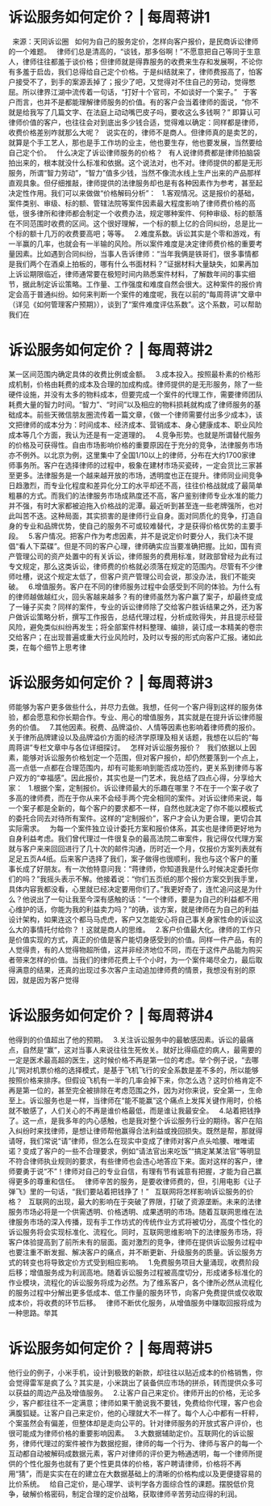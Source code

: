 # 诉讼服务如何定价？ | 每周蒋讲1

 
来源：天同诉讼圈
 
如何为自己的服务定价，怎样向客户报价，是民商诉讼律师的一个难题。
 
律师们总是清高的，“谈钱，那多俗啊！”不愿意把自己等同于生意人，律师往往都羞于谈价格；但律师就是得靠服务的收费来生存和发展啊，不论你有多羞于启齿，我们总得给自己定个价格。于是纠结就来了，律师费报高了，怕客户接受不了，到手的案源丢掉了；报少了吧，又觉得对不住自己的劳动，觉得憋屈。所以律界江湖中流传着一句话，“打好十个官司，不如谈好一个案子。”
 
于客户而言，也并不是都能理解律师服务的价值。有的客户会当着律师的面说，“你不就是给我写了几篇文字、在法庭上动动嘴巴皮子吗，要收这么多钱啊？” 即算认可律师价值的客户，也往往会对到底出多少钱合适，觉得难以确定：同样都是律师，收费价格差别咋就那么大呢？
 
说实在的，律师不是商人。但律师真的是卖艺的，就算是个手工艺人，那也是手工作坊的业主，他也要生存，他也要发展，当然要给自己定个价。
 
什么决定了诉讼律师服务的价格？
 
有人说律师费都是律师拍脑袋拍出来的，根本就没什么标准和依据。这个说法对，也不对。律师提供的都是无形服务，所谓“智力劳动”，“智力”值多少钱，当然不像流水线上生产出来的产品那样直观具象。但仔细推敲，律师提供的法律服务却也是有各种因素作为参考，甚至起决定性作用。我们可以来做做“价格解码分析”：
 
1.客观情况。这是报价的基础，案件类别、审级、标的额、管辖法院等案件因素最大程度影响了律师费价格的高低，很多律所和律师都会制定一个收费办法，规定哪种案件、何种审级、标的额落在不同范围时收费的区间。这个很好理解，一个标的额上亿的合同纠纷，总是比一个标的额十几万的收费要高吧；等等。
 
2.难度系数。诉讼其实是个零和游戏，有一半赢的几率，也就会有一半输的风险。所以案件难度是决定律师费价格的重要考量因素。比如遇到合同纠纷，当事人告诉律师：“当年我俩是铁哥们，很多事情都是我们两个在酒桌上拍板的，哪有什么书面材料？”证据材料大量缺失，如果再加上诉讼期限临近，律师通常要在极短时间内熟悉案件材料，了解数年间的事实细节，据此制定诉讼策略。工作量、工作强度和难度自然会很大。这种案件的报价肯定会高于普通纠纷。如何来判断一个案件的难度呢，我在以前的“每周蒋讲”文章中（详见《如何管理客户预期》），谈到了“案件难度评估系数”。这个系数，可以帮助我们在

# 诉讼服务如何定价？ | 每周蒋讲2

某一区间范围内确定具体的收费比例或金额。
 
3.成本投入。按照最朴素的价格形成机制，价格由耗费的成本及合理的加成构成。律师提供的是无形服务，除了一些硬件设施，并没有太多的物料成本，但要完成一个案件的代理工作，需要律师团队耗费大量的智力时间。“智力”、“时间”以及相应的物料损耗就构成了律师服务的基础成本。前些天微信朋友圈流传着一篇文章，《做一个律师需要付出多少成本》，该文把律师的成本分为：时间成本、经济成本、营销成本、身心健康成本、职业风险成本等几个方面，我认为还是有一定道理的。
 
4.竞争形势。也就是所谓替代服务的价格及可获得性。自由市场影响价格的重要原因在于充分的竞争，法律服务市场亦不例外。以北京为例，这里集中了全国1/10以上的律师，分布在大约1700家律师事务所。客户在选择律师的过程中，极象在建材市场买瓷砖，一定会货比三家甚至更多。法律服务是一个越来越开放的市场，透明度也正在提升。律师同业间竞争日趋激烈，而专业化程度和差异化分工的水平却还不高，往往价格战就成了最简单粗暴的方式。而我们的法律服务市场成熟度还不高，客户鉴别律师专业水准的能力并不强，有时大家都被迫拖入价格战的泥潭。最近听到甚至连一些老牌强所，也对此叫苦不迭。这种局面，其实损害的是律师行业自身。面对同质化的竞争，打造自身的专业和品牌优势，使自己的服务不可或较难替代，才是获得价格优势的主要手段。
 
5.客户情况。把客户作为考虑因素，并不是说定价时要分人，我们决不提倡“看人下菜碟”。但是不同的客户心理，律师确实应当要准确把握。比如，国有资产管理公司的资产处置中的有关诉讼，律师服务的费用标准，财政部曾经为此有过专文规定，那么这类诉讼，律师费的价格就必须落在规定的范围内。尽管有不少律师吐槽，说这个规定太低了，但客户资产管理公司会说，那没办法，我们不能突破。
 
6.增值服务。客户在不同的律师服务过程中会感受到不同的体验。为什么有的律师越做越红火，回头客越来越多？有的律师虽然为客户赢了案子，却最终变成了一锤子买卖？同样的案件，专业的诉讼律师除了交给客户胜诉结果之外，还为客户做诉讼策略分析，撰写工作报告，总结代理过程，分析成败得失，并且提示经营风险，避免类似纠纷再发生；将全部案件材料整理、编排，装订成一本精美的卷宗交给客户；在出现普遍或重大行业风险时，及时以专报的形式向客户汇报。诸如此类，在每个细节上思考律

# 诉讼服务如何定价？ | 每周蒋讲3

师能够为客户更多做些什么，并尽力去做。我想，任何一个客户得到这样的服务体验，都会愿意和你长期合作。专业、用心的增值服务，其实就是在提升诉讼律师服务的价值。
 
7.其他因素。税费、品牌溢价、人情等因素也影响着律师费的报价。关于律所品牌建设以及品牌溢价方面的经济学原理及相关话题，我想在以后的“每周蒋讲”专栏文章中与各位详细探讨。
 
怎样对诉讼服务报价？
 
我们依据以上因素，能够对诉讼服务价格划定一个范围，但对客户报价，却仍然要落到一个点上，高一点低一点都在合理范围内，却有可能影响到能否成功签约，更关系到律师与客户双方的“幸福感”。因此报价，其实也是一门艺术，我总结了四点心得，分享给大家：
 
1.根据个案，定制报价。诉讼律师最大的乐趣在哪里？不在于一个案子收了多高的律师费，而在于你从来不会经手两个完全相同的案件。对诉讼律师来说，每一个案子都是全新的，每个客户的要求都不一样，自然也就决定了你不能以模板式的委托合同去对待所有案件。这样的“定制报价”，客户才会认为更合理，更切合其实际需求。
 
为每一个案件独立设计委托方案和报价体系，其实也是律师更好地为自身利益考虑。我们曾代理过一件很复杂的最高法院二审案件，我记得仅代理方案就与客户来来回回进行了几十次的邮件沟通，历时近一个月，仅报价方案列表就有足足五页A4纸。后来客户选择了我们，案子做得也很顺利，我也与这个客户的董事长成了好朋友。有一次他特意问我：“蒋律师，你知道我是什么时候决定委托你们的吗？”我摇头表示不解。他接着说：“你们五页纸的那个报价方案交到我手里，具体内容我都没看，心里就已经决定要用你们了。”我更好奇了，连忙追问这是为什么？他说出了一句让我至今深有感触的话：“一个律师，要是为自己的利益都不用心维护的话，你能为我的利益卖力吗？”的确，谈方案，就是律师在为自己的利益设计架构，如果连这个都马马虎虎，客户又怎能安心将自己事关身家性命的诉讼这么大的事情托付给你？！这就是商人的思维。
 
2.客户价值最大化。律师的工作只是价值实现的方式，真正的价值是客户能切身感受到的价值。同样一件产品，有的人觉得贵，有的人觉得物超所值，这并非经济地位不同，而在于这件产品能为购买者带来怎样的价值。当我们的律师花费上千个小时，为一个案件竭尽全力，最后取得满意的结果，还真的出现过多次客户主动追加律师费的情景，我想没有别的原因，就是因为客户觉得

# 诉讼服务如何定价？ | 每周蒋讲4

他得到的价值超出了他的预期。
 
3.关注诉讼服务中的最敏感因素。诉讼的最痛点，自然是“赢”，这对当事人来说往往生死攸关。就好比得癌症的病人，最需要的一定是医术最高超的医生，这时候价格不再是第一位的考虑。举个例子说，“去哪儿”网对机票价格的选择模式，是基于飞机飞行的安全系数是差不多的，所以能够按照价格来排序。但假设飞机有一半的几率会掉下来，你怎么选？这时价格肯定不再是第一位的，甚至完全被排除在考虑范围之外，因为对你来说，安全第一，生命至上。诉讼服务也是一样，当律师在“能不能赢”这个痛点上发挥关键作用时，价格就不敏感了，人们关心的不再是谁价格最低，而是谁让我最安全。
 
4.站着把钱挣了。这一点，是我多年的内心感触，也是我对整个诉讼服务行业的期待。客户在陷入纠纷时来找律师，是想让律师帮他赢得合法利益或挽回损失。既然是帮，那就得请呀，我们常说“请”律师，但怎么在现实中变成了律师对客户点头哈腰、唯唯诺诺？变成了客户的一些不合理要求，例如“请法官出来吃饭”“搞定某某法官”等明显不符合律师执业规则的要求，有些律师也会违心地答应下来。面对这样的客户，律师要勇于说“不”！律师对自己的专业自信，有理有节有诚意有把握，才能为自己赢得更多的尊重和信任。
 
律师辛苦的服务，是要收律师费的，但，引用电影《让子弹飞》里的一句话，“我们要站着把钱挣了！”
 
互联网将怎样影响诉讼服务的价格？
 
互联网的出现，最大的影响在于突破了界限，打破了资源垄断。未来的法律服务市场必将是一个供需透明、价格透明、成果透明的市场。随着互联网思维在法律服务市场的深入传播，现有手工作坊式的传统作业方式将被切分，高度个性化的诉讼服务将会实现标准化、流程化。同时，互联网思维影响下的法律服务市场，将客户体验提高到了前所未有的层面。面对激烈的竞争，律师在提供诉讼服务过程中也要注重不断发掘、解决客户的痛点，并不断更新、升级服务的质量。诉讼服务方式的转变也将导致定价方式受到相应影响。
 
1.免费服务项目大量涌现，收费阶段后移；增值服务成为利润高地。随着诉讼服务过程被高度切分，形成诸多标准化的作业模块，流程化的诉讼服务将成为必然。为了维系客户，各个律所必然从流程化的服务过程中分解出更多低成本、低工作量的服务环节，向客户免费提供或仅收取成本价，将收费的环节后移。
 
律师不断优化服务，从增值服务中赚取回报将成为一种思路。举其

# 诉讼服务如何定价？ | 每周蒋讲5

他行业的例子，小米手机，设计到极致的新款，却往往以贴近成本的价格销售，你会觉得雷军是疯了么？其实是，小米跳出了装备供应市场的拼杀，转而提供众多可以获益的周边产品及增值服务。
 
2.让客户自己来定价。律师开出的价格，无论多少，客户都往往不一定满意；律师如果干脆说我不要钱，免费给你代理，客户也会满腹狐疑。让客户自己来定价，他的心理就大不一样了。每个人心中都有一杆秤，个案虽然会有偏差，但整体却是走向公平的。针对律师服务的开放式客户评价，也很可能成为律师价格的重要影响因素。
 
3.大数据辅助定价。互联网化的诉讼服务，律师代理过的案件被作为数据挖掘，律师的每一个行为、律师与客户的每一个互动都自动被解码成数据元素，客户对律师的评价更为畅通透明，每一个律师所提供的个性化服务也就有了更个性更具体的价格，客户聘请律师，价格将不再用“猜”，而是实实在在的建立在大数据基础上的清晰的价格构成以及更便捷容易的比价系统。
 
给自己定价，是心理学、谈判学各方面综合性的课题。摆脱低价竞争，破解价格密码，制定合理的定价战略，获取律师辛苦劳动应得的利润。
 


